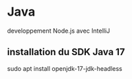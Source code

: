 # Java

developpement Node.js avec IntelliJ

## installation du SDK Java 17

sudo apt install openjdk-17-jdk-headless

